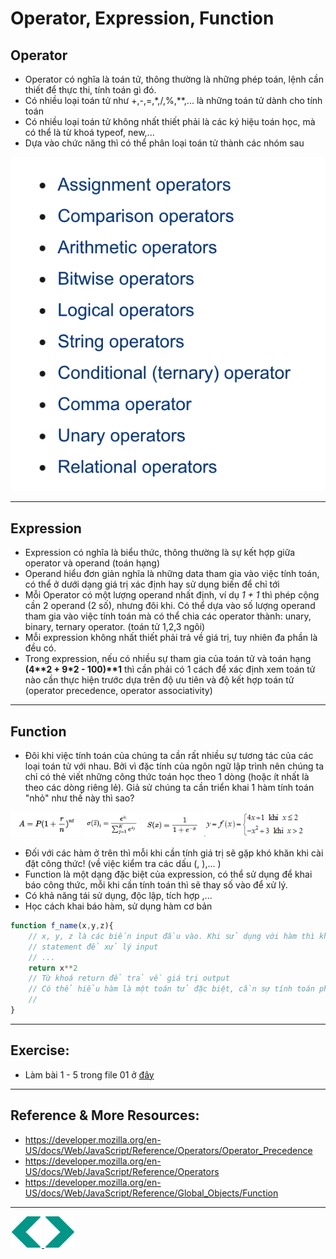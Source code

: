 # Operator, Expression, Function
## Operator
- Operator có nghĩa là toán tử, thông thường là những phép toán, lệnh cần thiết để thực thi, tính toán gì đó.
- Có nhiều loại toán tử như +,-,=,*,/,%,**,... là những toán tử dành cho tính toán
- Có nhiều loại toán tử không nhất thiết phải là các ký hiệu toán học, mà có thể là từ khoá typeof, new,...
- Dựa vào chức năng thì có thể phân loại toán tử thành các nhóm sau 
<img src="../sources/C4EJS/C4EJS-Lecture-5.3.png">

---

## Expression
- Expression có nghĩa là biểu thức, thông thường là sự kết hợp giữa operator và operand (toán hạng)
- Operand hiểu đơn giản nghĩa là những data tham gia vào việc tính toán, có thể ở dưới dạng giá trị xác định hay sử dụng biến để chỉ tới
- Mỗi Operator có một lượng operand nhất định, ví dụ *1 + 1* thì phép cộng cần 2 operand (2 số), nhưng đôi khi. Có thể dựa vào số lượng operand tham gia vào việc tính toán mà có thể chia các operator thành: unary, binary, ternary operator. (toán tử 1,2,3 ngôi)
- Mỗi expression không nhất thiết phải trả về giá trị, tuy nhiên đa phần là đều có.
- Trong expression, nếu có nhiều sự tham gia của toán tử và toán hạng **(4\*\*2 + 9\*2 - 100)\*\*1** thì cần phải có 1 cách để xác định xem toán tử nào cần thực hiện trước dựa trên độ ưu tiên và độ kết hợp toán tử (operator precedence, operator associativity)

---

## Function
- Đôi khi việc tính toán của chúng ta cần rất nhiều sự tương tác của các loại toán tử với nhau. Bởi vì đặc tính của ngôn ngữ lập trình nên chúng ta chỉ có thẻ viết những công thức toán học theo 1 dòng (hoặc ít nhất là theo các dòng riêng lẻ). Giả sử chúng ta cần triển khai 1 hàm tính toán "nhỏ" như thế này thì sao?

<div style="dislay:flex">
    <img style="height:40px" src="../sources/C4EJS/C4EJS-Lecture-5.4.png">
    <img style="height:40px" src="../sources/C4EJS/C4EJS-Lecture-5.5.png">
    <img style="height:40px" src="../sources/C4EJS/C4EJS-Lecture-5.6.png">
    <img style="height:40px" src="../sources/C4EJS/C4EJS-Lecture-5.7.jpg">
<div>

- Đối với các hàm ở trên thì mỗi khi cần tính giá trị sẽ gặp khó khăn khi cài đặt công thức! (về việc kiểm tra các dấu (, ),... )
- Function là một dạng đặc biệt của expression, có thể sử dụng để khai báo công thức, mỗi khi cần tính toán thì sẽ thay số vào để xử lý.
- Có khả năng tái sử dụng, độc lập, tích hợp ,...
- Học cách khai báo hàm, sử dụng hàm cơ bản 
```js
function f_name(x,y,z){
    // x, y, z là các biến input đầu vào. Khi sử dụng với hàm thì không cần phải thông qua từ khoá let, bắt buộc đặt ở phần khai báo
    // statement để xử lý input
    // ...
    return x**2
    // Từ khoá return để trả về giá trị output 
    // Có thể hiểu hàm là một toán tử đặc biệt, cần sự tính toán phức tạp hơn các toán tử cơ bản
    // 
}

```

---

## Exercise:
- Làm bài 1 - 5 trong file 01 ở <a href="https://github.com/sonlhcsuit/JS-Resources/blob/master/Practices/Exercises/01 - Values, Types, Operators and Basic Functions.md">đây</a>

---

## Reference & More Resources: 
* https://developer.mozilla.org/en-US/docs/Web/JavaScript/Reference/Operators/Operator_Precedence
* https://developer.mozilla.org/en-US/docs/Web/JavaScript/Reference/Operators
* https://developer.mozilla.org/en-US/docs/Web/JavaScript/Reference/Global_Objects/Function

---
<div>
<a href="./Lecture-01.4.HTML.md">
    <img width=50 src="../sources/left-arrow.svg" >
</a>
<a href="./Lecture-05.1.Introduction-to-Javascript.md">
    <img  width=50 src="../sources/right-arrow.svg">
    </a>
</div>
